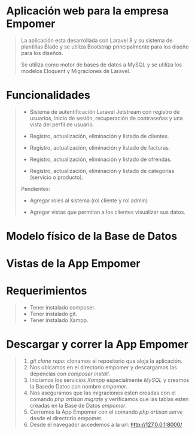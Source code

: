 # Aplicación web para la empresa Empomer

>La aplicación esta desarrollada con Laravel 8 y su sistema de plantillas Blade y se utiliza Bootstrap principalmente para los diseño para los diseños.
>
>Se utiliza como motor de bases de datos a MySQL y se utiliza los modelos Eloquent y Migraciones de Laravel.



# Funcionalidades

> * Sistema de autentificación Laravel Jetstream con registro de usuarios, inicio de sesión, recuperación de contraseñas y una vista del perfil de usuario.
> 
> * Registro, actualización, eliminación y listado de clientes.
>
> * Registro, actualización, eliminación y 
listado de facturas.
>
> * Registro, actualización, eliminación y listado de ofrendas.
>
> * Registro, actualización, eliminación y listado de categorias (servicio o producto).
>
> Pendientes: 
>
>* Agregar roles al sistema (rol cliente y rol admin)
>
>* Agregar vistas que permitan a los clientes visualizar sus datos.

# Modelo físico de la Base de Datos

# Vistas de la App Empomer

# Requerimientos

>* Tener instalado composer.
>* Tener instalado git.
>* Tener instalado Xampp.

# Descargar y correr la App Empomer

>1. *git clone repo*: clonamos el repositorio que aloja la aplicación.
>2. Nos ubicamos en el directorio empomer y descargamos las depencias con *composer install*.
>3. Iniciamos los servicios *Xampp* especialmente *MySQL* y creamos la Basede Datos con nombre *empomer*.
>4. Nos aseguramos que las migraciones esten creadas con el comando *php artisan migrate* y verificamos que las tablas esten creadas en la Base de Datos *empomer*.
>5. Corremos la App Empomer con el comando *php artisan serve* desde el directorio empomer.
>6. Desde el navegador accedemos a la url: http://127.0.0.1:8000/


